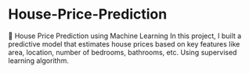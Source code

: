 # House-Price-Prediction
🏡 House Price Prediction using Machine Learning In this project, I built a predictive model that estimates house prices based on key features like area, location, number of bedrooms, bathrooms, etc. Using supervised learning algorithm.
